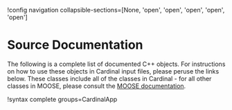 !config navigation collapsible-sections=[None, 'open', 'open', 'open', 'open', 'open']

# Source Documentation

The following is a complete list of documented C++ objects. For instructions
on how to use these objects in Cardinal input files, please peruse the links below.
These classes include
all of the classes in Cardinal - for all other classes in MOOSE, please consult
the [MOOSE documentation](https://mooseframework.inl.gov/source/index.html).

!syntax complete groups=CardinalApp
